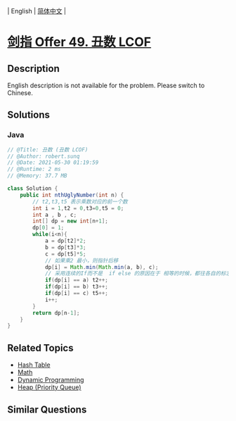 
| English | [简体中文](README.md) |

# [剑指 Offer 49. 丑数 LCOF](https://leetcode.cn//problems/chou-shu-lcof/)

## Description

English description is not available for the problem. Please switch to Chinese.

## Solutions


### Java

```Java
// @Title: 丑数 (丑数 LCOF)
// @Author: robert.sunq
// @Date: 2021-05-30 01:19:59
// @Runtime: 2 ms
// @Memory: 37.7 MB

class Solution {
    public int nthUglyNumber(int n) {
        // t2,t3,t5 表示乘数对应的前一个数
        int i = 1,t2 = 0,t3=0,t5 = 0;
        int a , b , c;
        int[] dp = new int[n+1];
        dp[0] = 1;
        while(i<n){
            a = dp[t2]*2;
            b = dp[t3]*3;
            c = dp[t5]*5;
            // 如果乘2 最小，则指针后移
            dp[i] = Math.min(Math.min(a, b), c);
            // 采用连续的If而不是  if else 的原因在于 相等的时候，都往各自的标志位均往后移动，避免重复计算
            if(dp[i] == a) t2++;
            if(dp[i] == b) t3++;
            if(dp[i] == c) t5++;
            i++;
        }
        return dp[n-1];
    }
}
```



## Related Topics

- [Hash Table](https://leetcode.cn//tag/hash-table)
- [Math](https://leetcode.cn//tag/math)
- [Dynamic Programming](https://leetcode.cn//tag/dynamic-programming)
- [Heap (Priority Queue)](https://leetcode.cn//tag/heap-priority-queue)

## Similar Questions


